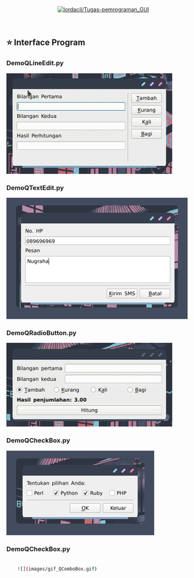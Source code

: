 <p align="center">
  <a name="top" href="#octocat-hi-there-thanks-for-visiting-">
     <img alt="lordacil/Tugas-pemrograman_GUI" height="60%" width="100%" src="https://i.ibb.co/X3mL8mn/modul5.png"/>
  </a>
  <br><br><br>
</p>

## :star: Interface Program
### DemoQLineEdit.py

![](images/gif_QLineEdit.gif)

### DemoQTextEdit.py

![](images/img_QTextEdit.png)

### DemoQRadioButton.py

![](images/gif_QRadioButton.gif)

### DemoQCheckBox.py

![](images/img_QCheckBox.png)

### DemoQCheckBox.py

```bash

    ![](images/gif_QComboBox.gif)

   ```

